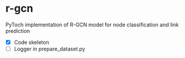 # r-gcn
PyToch implementation of R-GCN model for node classification and link prediction

- [x] Code skeleton
- [ ] Logger in prepare_dataset.py
